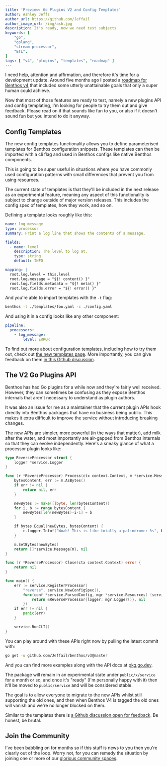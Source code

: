 ```yaml
---
title: 'Preview: Go Plugins V2 and Config Templates'
author: Ashley Jeffs
author_url: https://github.com/Jeffail
author_image_url: /img/ash.jpg
description: It's ready, now we need test subjects
keywords: [
    "go",
    "golang",
    "stream processor",
    "ETL",
]
tags: [ "v4", "plugins", "templates", "roadmap" ]
---
```


I need help, attention and affirmation, and therefore it's time for a development update. Around five months ago I posted a [roadmap for Benthos v4](/blog/2021/01/04/v4-roadmap) that included some utterly unattainable goals that only a super human could achieve.

Now that most of those features are ready to test, namely a new plugins API and config templating, I'm looking for people to try them out and give feedback. Please read on if that sounds like fun to you, or also if it doesn't sound fun but you intend to do it anyway.

<!--truncate-->

## Config Templates

The new config templates functionality allows you to define parameterised templates for Benthos configuration snippets. These templates can then be imported with a cli flag and used in Benthos configs like native Benthos components.

This is going to be super useful in situations where you have commonly used configuration patterns with small differences that prevent you from using resources.

The current state of templates is that they'll be included in the next release as an experimental feature, meaning any aspect of this functionality is subject to change outside of major version releases. This includes the config spec of templates, how they work, and so on.

Defining a template looks roughly like this:

```yaml
name: log_message
type: processor
summary: Print a log line that shows the contents of a message.

fields:
  - name: level
    description: The level to log at.
    type: string
    default: INFO

mapping: |
  root.log.level = this.level
  root.log.message = "${! content() }"
  root.log.fields.metadata = "${! meta() }"
  root.log.fields.error = "${! error() }"
```

And you're able to import templates with the `-t` flag:

```sh
benthos -t ./templates/foo.yaml -c ./config.yaml
```

And using it in a config looks like any other component:

```yaml
pipeline:
  processors:
    - log_message:
        level: ERROR
```

To find out more about configuration templates, including how to try them out, check out [the new templates page][configuration.templating]. More importantly, you can give feedback on them [in this Github discussion][templates-feedback-thread].

## The V2 Go Plugins API

Benthos has had Go plugins for a while now and they're fairly well received. However, they can sometimes be confusing as they expose Benthos internals that aren't necessary to understand as plugin authors.

It was also an issue for me as a maintainer that the current plugin APIs hook directly into Benthos packages that have no business being public. This makes it extra difficult to improve the service without introducing breaking changes.

The new APIs are simpler, more powerful (in the ways that matter), add milk after the water, and most importantly are air-gapped from Benthos internals so that they can evolve independently. Here's a sneaky glance of what a processor plugin looks like:

```go
type ReverseProcessor struct {
	logger *service.Logger
}

func (r *ReverseProcessor) Process(ctx context.Context, m *service.Message) ([]*service.Message, error) {
	bytesContent, err := m.AsBytes()
	if err != nil {
		return nil, err
	}

	newBytes := make([]byte, len(bytesContent))
	for i, b := range bytesContent {
		newBytes[len(newBytes)-i-1] = b
	}

	if bytes.Equal(newBytes, bytesContent) {
		r.logger.Infof("Woah! This is like totally a palindrome: %s", bytesContent)
	}

	m.SetBytes(newBytes)
	return []*service.Message{m}, nil
}

func (r *ReverseProcessor) Close(ctx context.Context) error {
	return nil
}

func main() {
	err := service.RegisterProcessor(
		"reverse", service.NewConfigSpec(),
		func(conf *service.ParsedConfig, mgr *service.Resources) (service.Processor, error) {
			return &ReverseProcessor{logger: mgr.Logger()}, nil
		})
	if err != nil {
		panic(err)
	}

	service.RunCLI()
}
```

You can play around with these APIs right now by pulling the latest commit with:

```sh
go get -u github.com/Jeffail/benthos/v3@master
```

And you can find more examples along with the API docs at [pkg.go.dev][plugins.api].

The package will remain in an experimental state under `public/x/service` for a month or so, and once it's "ready" (I'm personally happy with it) then it'll be moved to `public/service` and will be considered stable.

The goal is to allow everyone to migrate to the new APIs whilst still supporting the old ones, and then when Benthos V4 is tagged the old ones will vanish and we're no longer blocked on them.

Similar to the templates there is [a Github discussion open for feedback][plugins-feedback-thread]. Be honest, be brutal.

## Join the Community

I've been babbling on for months so if this stuff is news to you then you're clearly out of the loop. Worry not, for you can remedy the situation by joining one or more of our [glorious community spaces][community].

[community]: /community
[configuration.templating]: /docs/configuration/templating
[plugins.api]: https://pkg.go.dev/github.com/Jeffail/benthos/v3/public/service
[templates-feedback-thread]: https://github.com/Jeffail/benthos/discussions/785
[plugins-feedback-thread]: https://github.com/Jeffail/benthos/discussions/754

